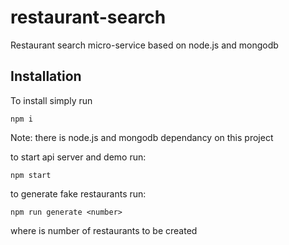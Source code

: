 # restaurant-search
Restaurant search micro-service based on node.js and mongodb


## Installation

To install simply run 
```
npm i
```

Note: there is node.js and mongodb dependancy on this project

to start api server and demo run:

```
npm start
```

to generate fake restaurants run: 

```
npm run generate <number>
```

where <number> is number of restaurants to be created
